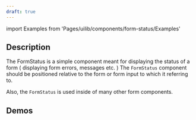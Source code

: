 ```yaml
---
draft: true
---
```


import Examples from 'Pages/uilib/components/form-status/Examples'

## Description

The FormStatus is a simple component meant for displaying the status of a form ( displaying form errors, messages etc. )
The `FormStatus` component should be positioned relative to the form or form input to which it referring to.

Also, the `FormStatus` is used inside of many other form components.

## Demos

<Examples />
